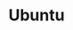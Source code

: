 ---
title: Ubuntu
crosslinks:
- linux
- unixporn
- linuxquestions
- gnome
- Yunit
- xkcd
- linuxhardware
- archlinux
- linuxmasterrace
- linux_gaming
- linuxmint
- Dell
- privacy
- Windows10
- techsupport
- place
- LinuxActionShow
- pcmasterrace
- SurfaceLinux
---